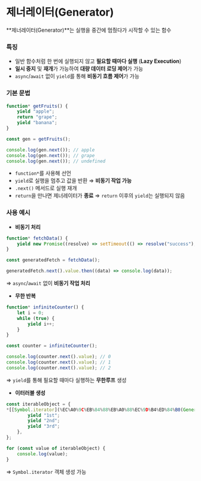 # 제너레이터(Generator)

**제너레이터(Generator)**는 실행을 중간에 멈췄다가 시작할 수 있는 함수

### 특징

- 일반 함수처럼 한 번에 실행되지 않고 **필요할 때마다 실행** (**Lazy Execution**)
- **일시 중지** 및 **재개**가 가능하여 **대량 데이터 로딩 제어**가 가능
- `async`/`await` 없이 `yield`를 통해 **비동기 흐름 제어**가 가능

### 기본 문법

```jsx
function* getFruits() {
	yield "apple";
	return "grape";
	yield "banana";
}

const gen = getFruits();

console.log(gen.next()); // apple
console.log(gen.next()); // grape
console.log(gen.next()); // undefined
```

- `function*`를 사용해 선언
- `yield`로 실행을 멈추고 값을 반환 ⇒ **비동기 작업 가능**
- `.next()` 메서드로 실행 재개
- `return`을 만나면 제너레이터가 **종료** ⇒ `return` 이후의 `yield`는 실행되지 않음

### 사용 예시

- **비동기 처리**

```jsx
function* fetchData() {
	yield new Promise((resolve) => setTimeout(() => resolve("success"), 1000));
}

const generatedFetch = fetchData();

generatedFetch.next().value.then((data) => console.log(data));
```

⇒ `async`/`await` 없이 **비동기 작업 처리**

- **무한 반복**

```jsx
function* infiniteCounter() {
	let i = 0;
	while (true) {
		yield i++;
	}
}

const counter = infiniteCounter();

console.log(counter.next().value); // 0
console.log(counter.next().value); // 1
console.log(counter.next().value); // 2
```

⇒ `yield`를 통해 필요할 때마다 실행하는 **무한루프** 생성

- **이터러블 생성**

```jsx
const iterableObject = {
*[[Symbol.iterator](%EC%A0%9C%EB%84%88%EB%A0%88%EC%9D%B4%ED%84%B0(Generator)%201c92bc32c77b80d4b181dab40719bce6.md)]() {
		yield "1st";
		yield "2nd";
		yield "3rd";
	},
};

for (const value of iterableObject) {
	console.log(value);
}
```

⇒ `Symbol.iterator` 객체 생성 가능